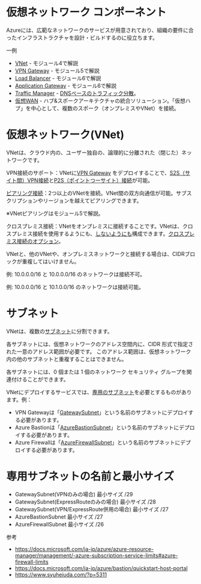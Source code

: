 # 仮想ネットワーク コンポーネント

Azureには、広範なネットワークのサービスが用意されており、組織の要件に合ったインフラストラクチャを設計・ビルドするのに役立ちます。

一例
- [VNet](https://docs.microsoft.com/ja-jp/azure/virtual-network/virtual-networks-overview) - モジュール4で解説
- [VPN Gateway](https://docs.microsoft.com/ja-jp/azure/vpn-gateway/vpn-gateway-about-vpngateways) - モジュール5で解説
- [Load Balancer](https://docs.microsoft.com/ja-jp/azure/load-balancer/load-balancer-overview) - モジュール6で解説
- [Application Gateway](https://docs.microsoft.com/ja-jp/azure/application-gateway/overview) - モジュール6で解説
- [Traffic Manager](https://docs.microsoft.com/ja-jp/azure/traffic-manager/traffic-manager-overview) - [DNSベースのトラフィック分散](https://docs.microsoft.com/ja-jp/azure/traffic-manager/traffic-manager-routing-methods)。
- [仮想WAN](https://docs.microsoft.com/ja-jp/azure/virtual-wan/virtual-wan-about) - ハブ&スポークアーキテクチャの統合ソリューション。「仮想ハブ」を中心として、複数のスポーク（オンプレミスやVNet）を接続。

# 仮想ネットワーク(VNet)

VNetは、クラウド内の、ユーザー独自の、論理的に分離された（閉じた）ネットワークです。

VPN接続のサポート：VNetに[VPN Gateway](https://docs.microsoft.com/ja-jp/azure/vpn-gateway/) をデプロイすることで、[S2S（サイト間）VPN接続](https://docs.microsoft.com/ja-jp/azure/vpn-gateway/vpn-gateway-howto-site-to-site-resource-manager-portal)と[P2S（ポイントつーサイト）接続](https://docs.microsoft.com/ja-jp/azure/vpn-gateway/point-to-site-about)が可能。

[ピアリング接続](https://docs.microsoft.com/ja-jp/azure/virtual-network/virtual-network-peering-overview)：2つ以上のVNetを接続。VNet間の双方向通信が可能。サブスクリプションやリージョンを越えてピアリングできます。

※VNetピアリングはモジュール5で解説。

クロスプレミス接続：VNetをオンプレミスに接続することです。VNetは、クロスプレミス接続を使用するようにも、[しないようにも](https://docs.microsoft.com/ja-jp/azure/virtual-network/virtual-networks-faq#can-i-use-vnets-without-cross-premises-connectivity)構成できます。[クロスプレミス接続のオプション](https://docs.microsoft.com/ja-jp/azure/vpn-gateway/vpn-gateway-vpn-faq#what-are-my-cross-premises-connection-options)。

VNetと、他のVNetや、オンプレミスネットワークと接続する場合は、CIDRブロックが重複してはいけません。

例: 10.0.0.0/16 と 10.0.0.0/16 のネットワークは接続不可。

例: 10.0.0.0/16 と 10.1.0.0/16 のネットワークは接続可能。

# サブネット

VNetは、複数の[サブネット](https://docs.microsoft.com/ja-jp/azure/virtual-network/virtual-network-vnet-plan-design-arm#subnets)に分割できます。

各サブネットには、仮想ネットワークのアドレス空間内に、CIDR 形式で指定された一意のアドレス範囲が必要です。 このアドレス範囲は、仮想ネットワーク内の他のサブネットと重複することはできません。

各サブネットには、0 個または 1 個のネットワーク セキュリティ グループを関連付けることができます。

VNetにデプロイするサービスでは、[専用のサブネット](https://docs.microsoft.com/ja-jp/azure/virtual-network/virtual-network-for-azure-services#services-that-can-be-deployed-into-a-virtual-network)を必要とするものがあります。例：
- VPN Gatewayは「[GatewaySubnet](https://docs.microsoft.com/ja-jp/azure/vpn-gateway/vpn-gateway-vpn-faq#do-i-need-a-gatewaysubnet)」という名前のサブネットにデプロイする必要があります。
- Azure Bastionは「[AzureBastionSubnet](https://docs.microsoft.com/ja-jp/azure/bastion/bastion-nsg#azurebastionsubnet)」という名前のサブネットにデプロイする必要があります。
- Azure Firewallは「[AzureFirewallSubnet](https://docs.microsoft.com/ja-jp/azure/firewall/tutorial-hybrid-portal#create-the-firewall-hub-virtual-network)」という名前のサブネットにデプロイする必要があります。

# 専用サブネットの名前と最小サイズ

- GatewaySubnet(VPNのみの場合) 最小サイズ /29
- GatewaySubnet(ExpressRouteのみの場合) 最小サイズ /28
- GatewaySubnet(VPN/ExpressRoute併用の場合) 最小サイズ /27
- AzureBastionSubnet 最小サイズ /27
- AzureFirewallSubnet 最小サイズ /26

参考

- https://docs.microsoft.com/ja-jp/azure/azure-resource-manager/management/-azure-subscription-service-limits#azure-firewall-limits
- https://docs.microsoft.com/ja-jp/azure/bastion/quickstart-host-portal
- https://www.syuheiuda.com/?p=5311
